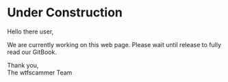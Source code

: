 # Under Construction

Hello there user,



We are currently working on this web page. Please wait until release to fully read our GitBook.



Thank you,\
The wtfscammer Team
